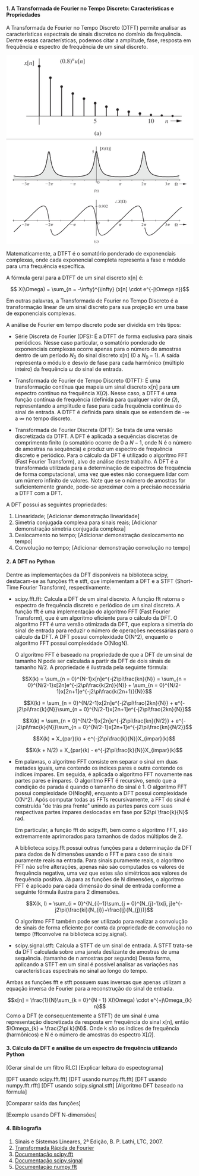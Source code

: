 #### 1. A Transformada de Fourier no Tempo Discreto: Características e Propriedades

A Transformada de Fourier no Tempo Discreto (DTFT) permite analisar as características espectrais de sinais discretos no domínio da frequência. Dentre essas características, podemos citar a amplitude, fase, resposta em frequência e espectro de frequência de um sinal discreto.

![Sinal Discreto $x[n] = 0.8^{n}u[n]$](./sinaldiscreto.png)
![Diagrama de Módulo (a) e Fase (b) da DTFT do sinal discreto $x[n] = 0.8^{n}u[n]$](./espectograma.png)

Matematicamente, a DTFT é o somatório ponderado de exponenciais complexas, onde cada exponencial completa representa a fase e módulo para uma frequência específica.

A fórmula geral para a DTFT de um sinal discreto x[n] é:

$$ X(\Omega) = \sum_{n = -\infty}^{\infty} (x[n] \cdot e^{-j\Omega n})$$

Em outras palavras, a Transformada de Fourier no Tempo Discreto é a transformação linear de um sinal discreto para sua projeção em uma base de exponenciais complexas.

A análise de Fourier em tempo discreto pode ser dividida em três tipos:
* Série Discreta de Fourier (DFS): É a DTFT de forma exclusiva para sinais periódicos. Nesse caso particular, o somatório ponderado de exponenciais complexas ocorre apenas para o número de amostras dentro de um período $N_{0}$ do sinal discreto x[n] (0 a $N_{0}-1$). A saída representa o módulo e desvio de fase para cada harmônico (múltiplo inteiro) da frequência $\omega$ do sinal de entrada.
  
* Transformada de Fourier de Tempo Discreto (DTFT): É uma transformação contínua que mapeia um sinal discreto x[n] para um espectro contínuo na frequência X($\Omega$). Nesse caso, a DTFT é uma função contínua de frequência (definida para qualquer valor de $\Omega$), representando a amplitude e fase para cada frequência contínua do sinal de entrada. A DTFT é definida para sinais que se estendem de -$\infty$ a $\infty$ no tempo discreto.

* Transformada de Fourier Discreta (DFT): Se trata de uma versão discretizada da DTFT. A DFT é aplicada a sequências discretas de comprimento finito (o somatório ocorre de 0 a $N - 1$, onde N é o número de amostras na sequência) e produz um espectro de frequência discreto e periódico. Para o cálculo da DFT é utilizado o algoritmo FFT (Fast Fourier Transform), alvo de análise deste trabalho. A DFT é a transformada utilizada para a determinação de espectros de frequência de forma computacional, uma vez que estes não conseguem lidar com um número infinito de valores. Note que se o número de amostras for suficientemente grande, pode-se aproximar com a precisão necessária a DTFT com a DFT.

A DFT possui as seguintes propriedades:
1. Linearidade;
    [Adicionar demonstração linearidade]
2. Simetria conjugada complexa para sinais reais;
   [Adicionar demonstração simetria conjugada complexa]
3. Deslocamento no tempo;
   [Adicionar demonstração deslocamento no tempo]
4. Convolução no tempo;
   [Adicionar demonstração convolução no tempo]

#### 2. A DFT no Python

Dentre as implementações da DFT disponíveis na biblioteca scipy, destacam-se as funções fft e stft, que implementam a DFT e a STFT (Short-Time Fourier Transform), respectivamente.

* scipy.fft.fft: Calcula a DFT de um sinal discreto. A função fft retorna o espectro de frequência discreto e periódico de um sinal discreto. A função fft é uma implementação do algoritmo FFT (Fast Fourier Transform), que é um algoritmo eficiente para o cálculo da DFT. O algoritmo FFT é uma versão otimizada da DFT, que explora a simetria do sinal de entrada para reduzir o número de operações necessárias para o cálculo da DFT. A DFT possui complexidade O(N^2), enquanto o algoritmo FFT possui complexidade O(NlogN).

    O algoritmo FFT é baseado na propriedade de que a DFT de um sinal de tamanho N pode ser calculada a partir da DFT de dois sinais de tamanho N/2. A propriedade é ilustrada pela seguinte fórmula:

    $$X(k) = \sum_{n = 0}^{N-1}x[n]e^{-j2\pi\frac{kn}{N}} = \sum_{n = 0}^{N/2-1}x[2n]e^{-j2\pi\frac{k(2n)}{N}} + \sum_{n = 0}^{N/2-1}x[2n+1]e^{-j2\pi\frac{k(2n+1)}{N}}$$

    $$X(k) = \sum_{n = 0}^{N/2-1}x[2n]e^{-j2\pi\frac{2kn}{N}} + e^{-j2\pi\frac{k}{N}}\sum_{n = 0}^{N/2-1}x[2n+1]e^{-j2\pi\frac{2kn}{N}}$$

    $$X(k) = \sum_{n = 0}^{N/2-1}x[2n]e^{-j2\pi\frac{kn}{N/2}} + e^{-j2\pi\frac{k}{N}}\sum_{n = 0}^{N/2-1}x[2n+1]e^{-j2\pi\frac{kn}{N/2}}$$

    $$X(k) = X_{par}(k) + e^{-j2\pi\frac{k}{N}}X_{impar}(k)$$

    $$X(k + N/2) = X_{par}(k) - e^{-j2\pi\frac{k}{N}}X_{impar}(k)$$
* 
    Em palavras, o algoritmo FFT consiste em separar o sinal em duas metades iguais, uma contendo os índices pares e outra contendo os índices ímpares. Em seguida, é aplicada o algoritmo FFT novamente nas partes pares e ímpares. O algoritmo FFT é recursivo, sendo que a condição de parada é quando o tamanho do sinal é 1. O algoritmo FFT possui complexidade O(NlogN), enquanto a DFT possui complexidade O(N^2). Após computar todas as FFTs recursivamente, a FFT do sinal é construída "de trás pra frente" unindo as partes pares com suas respectivas partes ímpares deslocadas em fase por $2\pi \frac{k}{N}$ rad.

    Em particular, a função fft do scipy.fft, bem como o algoritmo FFT, são extremamente aprimorados para tamanhos de dados múltiplos de 2.

    A biblioteca scipy.fft possui outras funções para a determinação da DFT para dados de N dimensões usando o FFT e para caso de sinais puramente reais na entrada. Para sinais puramente reais, o algoritmo FFT não sofre alterações, apenas não são computados os valores de frequência negativa, uma vez que estes são simétricos aos valores de frequência positiva. Já para as funções de N dimensões, o algoritmo FFT é aplicado para cada dimensão do sinal de entrada conforme a seguinte fórmula ilustra para 2 dimensões.

    $$X(k, l) = \sum_{i = 0}^{N_{i}-1}\sum_{j = 0}^{N_{j}-1}x[i, j]e^{-j2\pi(\frac{ki}{N_{i}}+\frac{lj}{N_{j}})}$$ 

    O algoritmo FFT também pode ser utilizado para realizar a convolução de sinais de forma eficiente por conta da propriedade de convolução no tempo (fftconvolve na biblioteca scipy.signal).

* scipy.signal.stft: Calcula a STFT de um sinal de entrada. A STFT trata-se da DFT calculada sobre uma janela deslizante de amostras de uma sequência. (tamanho de n amostras por segundo) Dessa forma, aplicando a STFT em um sinal é possível analisar as variações nas características espectrais no sinal ao longo do tempo.

Ambas as funções fft e stft possuem suas inversas que apenas utilizam a equação inversa de Fourier para a reconstrução do sinal de entrada.

$$x[n] = \frac{1}{N}\sum_{k = 0}^{N - 1} X(\Omega) \cdot e^{+j\Omega_{k} n}$$
Como a DFT (e consequentemente a STFT) de um sinal é uma representação discretizada da resposta em frequência do sinal x[n], então $\Omega_{k} = \frac{2\pi k}{N}$. Onde k são os índices de frequência (harmônicos) e N é o número de amostras do espectro X[$\Omega$].

#### 3. Cálculo da DFT e análise de um espectro de frequência utilizando Python

[Gerar sinal de um filtro RLC]
[Explicar leitura do espectograma]

[DFT usando scipy.fft.fft]
[DFT usando numpy.fft.fft]
[DFT usando numpy.fft.rfft]
[DFT usando scipy.signal.stft]
[Algoritmo DFT baseado na fórmula]

[Comparar saída das funções]

[Exemplo usando DFT N-dimensões]

#### 4. Bibliografia
1. Sinais e Sistemas Lineares, 2ª Edição, B. P. Lathi, LTC, 2007.
2. [Transformada Rápida de Fourier](https://pt.wikipedia.org/wiki/Transformada_rápida_de_Fourier)
3. [Documentação scipy.fft](https://docs.scipy.org/doc/scipy/reference/fft.html)
4. [Documentação scipy.signal](https://docs.scipy.org/doc/scipy/reference/signal.html)
5. [Documentação numpy.fft](https://numpy.org/doc/stable/reference/routines.fft.html)